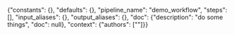 {"constants": {}, "defaults": {}, "pipeline_name": "demo_workflow", "steps": [], "input_aliases": {}, "output_aliases": {}, "doc": {"description": "do some things", "doc": null}, "context": {"authors": [""]}}